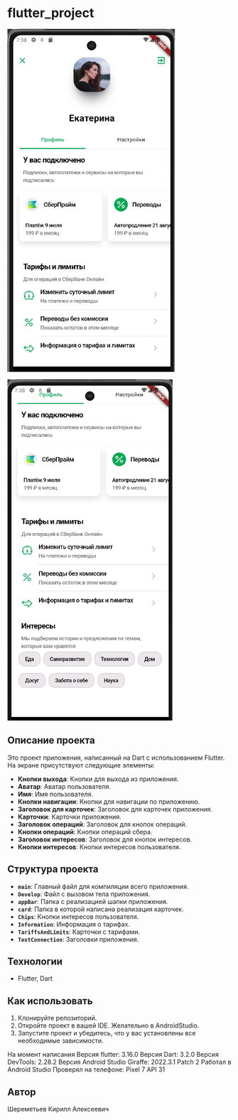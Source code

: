 # flutter_project

![Flutter Photo](images/photo1.png)

![Flutter Photo](images/photo2.png)

## Описание проекта
Это проект приложения, написанный на Dart с использованием Flutter. На экране присутствуют следующие элементы:

- **Кнопки выхода**: Кнопки для выхода из приложения.
- **Аватар**: Аватар пользователя.
- **Имя**: Имя пользователя.
- **Кнопки навигации**: Кнопки для навигации по приложению.
- **Заголовок для карточек**: Заголовок для карточек приложения.
- **Карточки**: Карточки приложения.
- **Заголовок операций**: Заголовок для кнопок операций.
- **Кнопки операций**: Кнопки операций сбера.
- **Заголовок интересов**: Заголовок для кнопок интересов.
- **Кнопки интересов**: Кнопки интересов пользователя.

## Структура проекта
- **`main`**: Главный файл для компиляции всего приложения.
- **`Develop`**: Файл с вызовом тела приложения.
- **`appBar`**: Папка с реализацией шапки приложения.
- **`card`**:  Папка в которой написана реализация карточек.
- **`Chips`**: Кнопки интересов пользователя.
- **`Information`**: Информация о тарифах.
- **`TariffsAndLimits`**: Карточки с тарифами.
- **`TextConnection`**: Заголовки приложения.

## Технологии
- Flutter, Dart

## Как использовать
1. Клонируйте репозиторий.
2. Откройте проект в вашей IDE. Желательно в AndroidStudio.
3. Запустите проект и убедитесь, что у вас установлены все необходимые зависимости.

На момент написания
Версия flutter: 3.16.0
Версия Dart: 3.2.0
Версия DevTools: 2.28.2
Версия Android Studio Giraffe: 2022.3.1 Patch 2
Работал в Android Studio
Проверял на телефоне: Pixel 7 API 31

## Автор
Шереметьев Кирилл Алексеевич